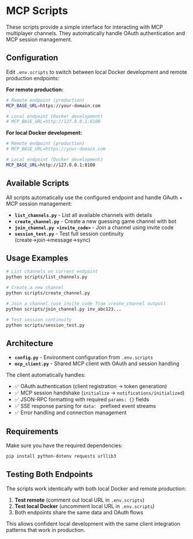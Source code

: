 # MCP Scripts

These scripts provide a simple interface for interacting with MCP multiplayer channels. They automatically handle OAuth authentication and MCP session management.

## Configuration

Edit `.env.scripts` to switch between local Docker development and remote production endpoints:

**For remote production:**
```bash
# Remote endpoint (production)
MCP_BASE_URL=https://your-domain.com

# Local endpoint (Docker development)
# MCP_BASE_URL=http://127.0.0.1:8100
```

**For local Docker development:**
```bash
# Remote endpoint (production)
# MCP_BASE_URL=https://your-domain.com

# Local endpoint (Docker development)
MCP_BASE_URL=http://127.0.0.1:8100
```

## Available Scripts

All scripts automatically use the configured endpoint and handle OAuth + MCP session management:

- **`list_channels.py`** - List all available channels with details
- **`create_channel.py`** - Create a new guessing game channel with bot
- **`join_channel.py <invite_code>`** - Join a channel using invite code
- **`session_test.py`** - Test full session continuity (create→join→message→sync)

## Usage Examples

```bash
# List channels on current endpoint
python scripts/list_channels.py

# Create a new channel
python scripts/create_channel.py

# Join a channel (use invite code from create_channel output)
python scripts/join_channel.py inv_abc123...

# Test session continuity
python scripts/session_test.py
```

## Architecture

- **`config.py`** - Environment configuration from `.env.scripts`
- **`mcp_client.py`** - Shared MCP client with OAuth and session handling

The client automatically handles:
- ✅ OAuth authentication (client registration → token generation)
- ✅ MCP session handshake (`initialize` → `notifications/initialized`)
- ✅ JSON-RPC formatting with required `params: {}` fields
- ✅ SSE response parsing for `data: ` prefixed event streams
- ✅ Error handling and connection management

## Requirements

Make sure you have the required dependencies:
```bash
pip install python-dotenv requests urllib3
```

## Testing Both Endpoints

The scripts work identically with both local Docker and remote production:

1. **Test remote** (comment out local URL in `.env.scripts`)
2. **Test local Docker** (uncomment local URL in `.env.scripts`)
3. Both endpoints share the same data and OAuth flows

This allows confident local development with the same client integration patterns that work in production.